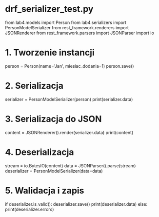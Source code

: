 # drf_serializer_test.py
from lab4.models import Person
from lab4.serializers import PersonModelSerializer
from rest_framework.renderers import JSONRenderer
from rest_framework.parsers import JSONParser
import io

# 1. Tworzenie instancji
person = Person(name='Jan', miesiac_dodania=1)
person.save()

# 2. Serializacja
serializer = PersonModelSerializer(person)
print(serializer.data)

# 3. Serializacja do JSON
content = JSONRenderer().render(serializer.data)
print(content)

# 4. Deserializacja
stream = io.BytesIO(content)
data = JSONParser().parse(stream)
deserializer = PersonModelSerializer(data=data)

# 5. Walidacja i zapis
if deserializer.is_valid():
    deserializer.save()
    print(deserializer.data)
else:
    print(deserializer.errors)
